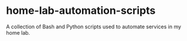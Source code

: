 # home-lab-automation-scripts
A collection of Bash and Python scripts used to automate services in my home lab. 
